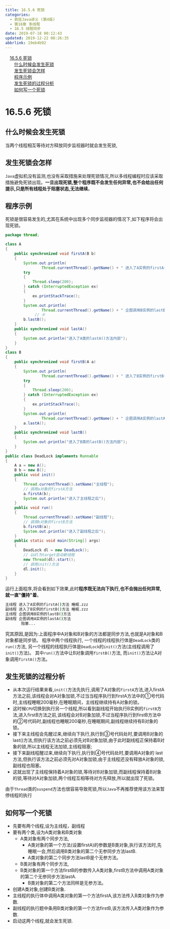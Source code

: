 ```yaml
---
title: 16.5.6 死锁
categories: 
  - 疯狂Java讲义 (第4版)
  - 第16章 多线程
  - 16.5 线程同步
date: 2019-07-18 00:12:43
updated: 2019-12-22 08:26:35
abbrlink: 19eb4b92
---
```

<div id='my_toc'><a href="/JavaReadingNotes/19eb4b92/#16-5-6-死锁" class="header_1">16.5.6 死锁</a><br><a href="/JavaReadingNotes/19eb4b92/#什么时候会发生死锁" class="header_2">什么时候会发生死锁</a><br><a href="/JavaReadingNotes/19eb4b92/#发生死锁会怎样" class="header_2">发生死锁会怎样</a><br><a href="/JavaReadingNotes/19eb4b92/#程序示例" class="header_2">程序示例</a><br><a href="/JavaReadingNotes/19eb4b92/#发生死锁的过程分析" class="header_2">发生死锁的过程分析</a><br><a href="/JavaReadingNotes/19eb4b92/#如何写一个死锁" class="header_2">如何写一个死锁</a><br></div>
<style>.header_1{margin-left: 1em;}.header_2{margin-left: 2em;}.header_3{margin-left: 3em;}.header_4{margin-left: 4em;}.header_5{margin-left: 5em;}.header_6{margin-left: 6em;}</style>
<!--more-->
<script>if (navigator.platform.search('arm')==-1){document.getElementById('my_toc').style.display = 'none';}var e,p = document.getElementsByTagName('p');while (p.length>0) {e = p[0];e.parentElement.removeChild(e);}</script>

<!--end-->
<!--SSTStart-->
# 16.5.6 死锁 #
## 什么时候会发生死锁 ##
当两个线程相互等待对方释放同步监视器时就会发生死锁,
## 发生死锁会怎样 ##
`Java`虚拟机没有监测,也没有采取措施来处理死锁情况,所以多线程编程时应该采取措施避免死锁出现。**一旦出现死锁,整个程序既不会发生任何异常,也不会给出任何提示,只是所有线程处于阻塞状态,无法继续**。
## 程序示例 ##
死锁是很容易发生的,尤其在系统中出现多个同步监视器的情况下,如下程序将会出现死锁。
```java
package thread;

class A
{
    public synchronized void firstA(B b)
    {
        System.out.println(
                Thread.currentThread().getName() + " 进入了A实例的firstA()方法 睡眠.zzz"); // ①
        try
        {
            Thread.sleep(200);
        } catch (InterruptedException ex)
        {
            ex.printStackTrace();
        }
        System.out.println(
                Thread.currentThread().getName() + " 企图调用B实例的lastB()方法"); 
             // ③
        b.lastB();
    }
    public synchronized void lastA()
    {
        System.out.println("进入了A类的lastA()方法内部");
    }
}
class B
{
    public synchronized void firstB(A a)
    {
        System.out.println(
                Thread.currentThread().getName() + " 进入了B实例的firstB()方法 睡眠.zzz"); // ②
        try
        {
            Thread.sleep(200);
        } catch (InterruptedException ex)
        {
            ex.printStackTrace();
        }
        System.out.println(
                Thread.currentThread().getName() + " 企图调用A实例的lastA()方法"); // ④
        a.lastA();
    }
    public synchronized void lastB()
    {
        System.out.println("进入了B类的lastB()方法内部");
    }
}
public class DeadLock implements Runnable
{
    A a = new A();
    B b = new B();
    public void init()
    {
        Thread.currentThread().setName("主线程");
        // 调用a对象的firstA方法
        a.firstA(b);
        System.out.println("进入了主线程之后");
    }
    public void run()
    {
        Thread.currentThread().setName("副线程");
        // 调用b对象的firstB方法
        b.firstB(a);
        System.out.println("进入了副线程之后");
    }
    public static void main(String[] args)
    {
        DeadLock dl = new DeadLock();
        // 以dl为target启动新线程
        new Thread(dl).start();
        // 调用init()方法
        dl.init();
    }
}
```
运行上面程序,将会看到如下效果,此时**程序既无法向下执行,也不会抛出任何异常,就一直"僵持"着**。
```cmd
主线程 进入了A实例的firstA()方法 睡眠.zzz
副线程 进入了B实例的firstB()方法 睡眠.zzz
主线程 企图调用B实例的lastB()方法
副线程 企图调用A实例的lastA()方法
       阻塞...
```
究其原因,是因为:上面程序中A对象和B对象的方法都是同步方法,也就是A对象和B对象都是同步锁。
程序中两个线程执行,
一个线程的线程执行体是`DeadLock`类的`run()`方法,
另一个线程的线程执行体是`DeadLock`的`init()`方法(主线程调用了`init()`方法)。
其中`run()`方法中让B对象调用`firstB()`方法,
而`init()`方法让A对象调用`firstA()`方法。

## 发生死锁的过程分析 ##
- 从本次运行结果来看,`init()`方法先执行,调用了A对象的`firstA`方法,进入firstA方法之前,该线程会对A对象加锁,不过当当程序执行到firstA方法中的①号代码时,主线程睡眠200毫秒,在睡眠期间，主线程继续持有A对象的锁。
- 这时候`CPU`切换到执行另一个线程,所以看到副线程开始执行B实例的`firstB`方法,进入firstB方法之前,该线程会对B对象加锁,不过当程序执行到firstB方法中的②号代码时,副线程也睡眠200毫秒,在睡眠期间,副线程继续持有B对象的锁。
- 接下来主线程会先醒过来,继续向下执行,执行到③号代码处时,要调用B对象的last()方法,但执行该方法之前必须先对B对象加锁,由于此时副线程正保持着B对象的锁,所以主线程无法加锁,主线程阻塞;
- 接下来副线程醒过来,继续向下执行,执行到④号代码处时,要调用A对象的 last方法,但执行该方法之前必须先对A对象加锁,由于主线程还没有释放A对象的锁,副线程也阻塞。
- 这就出现了主线程保持着A对象的锁,等待对B对象加锁,而副线程保持着B对象的锁,等待对A对象加锁,两个线程互相等待对方先释放,所以就出现了死锁。

由于`Thread`类的`suspend`方法也很容易导致死锁,所以`Java`不再推荐使用该方法来暂停线程的执行
## 如何写一个死锁 ##
- 先要有两个线程,设为主线程，副线程
- 要有两个类,设为A类对象和B类对象
    - A类对象有两个同步方法,
        - A类对象的第一个方法(设置firstA)的参数是B类对象,执行该方法时,先睡眠一会,然后调用B类对象的第二个无参同步方法lastB.
        - A类对象的第二个同步方法lastB是个无参方法。
    - B类对象有两个同步方法,
    -   B类对象的第一个方法firstB的参数传入A类对象,firstB方法中调用A类对象的第二个无参同步方法lastA.
        - B类对象的第二个方法同样是无参方法。
- 创建A类对象,创建B类对象.
- 主线程的执行体中调用A类对象的第一个方法firstA,该方法传入B类对象作为参数.
- 副线程的执行题中条用B类对象的第一个方法firstB,该方法传入A类对象作为参数.
- 启动这两个线程,就会发生死锁.
<!--SSTStop-->

